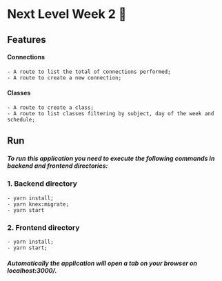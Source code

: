 # Next Level Week 2 🚀

## Features

#### Connections
    - A route to list the total of connections performed;
    - A route to create a new connection;

#### Classes
    - A route to create a class;
    - A route to list classes filtering by subject, day of the week and schedule;

## Run

##### To run this application you need to execute the following commands in backend and frontend directories: 
      
### 1. Backend directory
    - yarn install;
    - yarn knex:migrate;
    - yarn start
### 2. Frontend directory
    - yarn install;
    - yarn start;
    
##### Automatically the application will open a tab on your browser on localhost:3000/.

